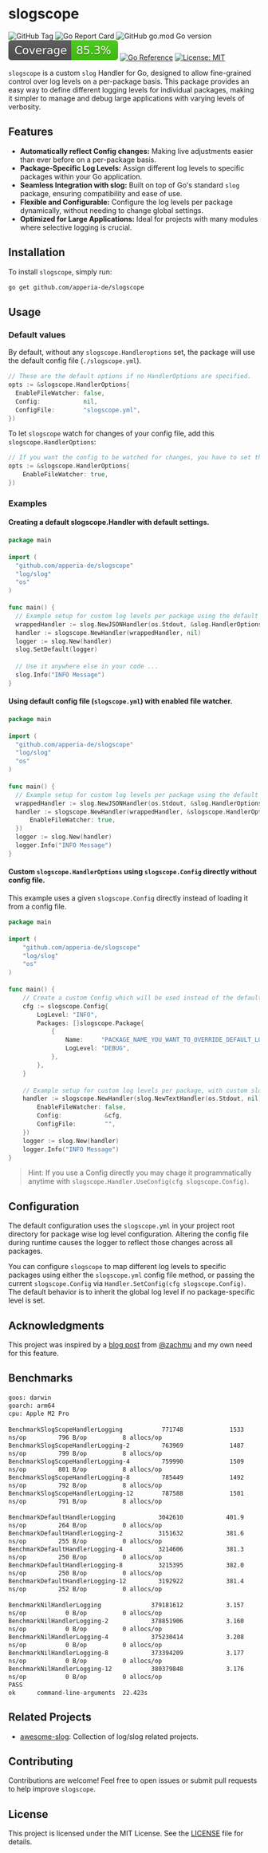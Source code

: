 # slogscope

![GitHub Tag](https://img.shields.io/github/v/tag/apperia-de/slogscope?label=Version)
![Go Report Card](https://goreportcard.com/badge/github.com/apperia-de/slogscope)
![GitHub go.mod Go version](https://img.shields.io/github/go-mod/go-version/apperia-de/slogscope?style=flat)
![Coverage](assets/coverage-badge.svg)
[![Go Reference](https://pkg.go.dev/badge/github.com/apperia-de/slogscope.svg)](https://pkg.go.dev/github.com/apperia-de/slogscope)
[![License: MIT](https://img.shields.io/badge/License-MIT-green.svg)](https://opensource.org/licenses/MIT)

`slogscope` is a custom `slog` Handler for Go, designed to allow fine-grained control over log levels on a per-package
basis. This package provides an easy way to define different logging levels for individual packages, making it simpler
to manage and debug large applications with varying levels of verbosity.

## Features

- **Automatically reflect Config changes:** Making live adjustments easier than ever before on a per-package basis.
- **Package-Specific Log Levels:** Assign different log levels to specific packages within your Go application.
- **Seamless Integration with slog:** Built on top of Go's standard `slog` package, ensuring compatibility and ease of
  use.
- **Flexible and Configurable:** Configure the log levels per package dynamically, without needing to change global
  settings.
- **Optimized for Large Applications:** Ideal for projects with many modules where selective logging is crucial.

## Installation

To install `slogscope`, simply run:

```bash
go get github.com/apperia-de/slogscope
```

## Usage

### Default values

By default, without any `slogscope.Handleroptions` set, the package will use the default config file (`./slogscope.yml`).
```go 
// These are the default options if no HandlerOptions are specified.
opts := &slogscope.HandlerOptions{
  EnableFileWatcher: false,
  Config:            nil,
  ConfigFile:        "slogscope.yml",
})
```

To let `slogscope` watch for changes of your config file, add this `slogscope.HandlerOptions`:
```go
// If you want the config to be watched for changes, you have to set the following option to true. 
opts := &slogscope.HandlerOptions{
    EnableFileWatcher: true,
})
```

### Examples

#### Creating a default slogscope.Handler with default settings. 

```go
package main

import (
  "github.com/apperia-de/slogscope"
  "log/slog"
  "os"
)

func main() {
  // Example setup for custom log levels per package using the default settings.
  wrappedHandler := slog.NewJSONHandler(os.Stdout, &slog.HandlerOptions{AddSource: true})
  handler := slogscope.NewHandler(wrappedHandler, nil)
  logger := slog.New(handler)
  slog.SetDefault(logger)

  // Use it anywhere else in your code ...  
  slog.Info("INFO Message")
}

```
#### Using default config file (`slogscope.yml`) with enabled file watcher.

```go
package main

import (
  "github.com/apperia-de/slogscope"
  "log/slog"
  "os"
)

func main() {
  // Example setup for custom log levels per package using the default settings.
  wrappedHandler := slog.NewJSONHandler(os.Stdout, &slog.HandlerOptions{AddSource: true})
  handler := slogscope.NewHandler(wrappedHandler, &slogscope.HandlerOptions{
	  EnableFileWatcher: true,
  })
  logger := slog.New(handler)
  logger.Info("INFO Message")
}

```

#### Custom `slogscope.HandlerOptions` using `slogscope.Config` directly without config file.

This example uses a given `slogscope.Config` directly instead of loading it from a config file.

```go
package main

import (
	"github.com/apperia-de/slogscope"
	"log/slog"
	"os"
)

func main() {
	// Create a custom Config which will be used instead of the default one provided by slogscope.HandlerOptions.ConfigFile.
	cfg := slogscope.Config{
		LogLevel: "INFO",
		Packages: []slogscope.Package{
			{
				Name:     "PACKAGE_NAME_YOU_WANT_TO_OVERRIDE_DEFAULT_LOG_LEVEL",
				LogLevel: "DEBUG",
			},
		},
	}

	// Example setup for custom log levels per package, with custom slogscope.HandlerOptions.
	handler := slogscope.NewHandler(slog.NewTextHandler(os.Stdout, nil), &slogscope.HandlerOptions{
		EnableFileWatcher: false,
		Config:            &cfg,
		ConfigFile:        "",
	})
	logger := slog.New(handler)
	logger.Info("INFO Message")
}

```
> Hint: If you use a Config directly you may chage it programmatically anytime with `slogscope.Handler.UseConfig(cfg slogscope.Config)`.


## Configuration

The default configuration uses the `slogscope.yml` in your project root directory for package wise log level
configuration.
Altering the config file during runtime causes the logger to reflect those changes across all packages.

You can configure `slogscope` to map different log levels to specific packages using either the `slogscope.yml` config
file method, or passing the current `slogscope.Config` via `Handler.SetConfig(cfg slogscope.Config)`. The default
behavior is to inherit the global log level if no package-specific level is set.

## Acknowledgments

This project was inspired by a [blog post](https://www.dolthub.com/blog/2024-09-13-package-scoped-logging-in-go-log4j/)
from [@zachmu](https://github.com/zachmu) and my own need for this feature.

## Benchmarks

```
goos: darwin
goarch: arm64
cpu: Apple M2 Pro

BenchmarkSlogScopeHandlerLogging       	   771748	          1533 ns/op	     796 B/op	       8 allocs/op
BenchmarkSlogScopeHandlerLogging-2     	   763969	          1487 ns/op	     799 B/op	       8 allocs/op
BenchmarkSlogScopeHandlerLogging-4     	   759990	          1509 ns/op	     801 B/op	       8 allocs/op
BenchmarkSlogScopeHandlerLogging-8     	   785449	          1492 ns/op	     792 B/op	       8 allocs/op
BenchmarkSlogScopeHandlerLogging-12    	   787588	          1501 ns/op	     791 B/op	       8 allocs/op

BenchmarkDefaultHandlerLogging         	  3042610	         401.9 ns/op	     264 B/op	       0 allocs/op
BenchmarkDefaultHandlerLogging-2       	  3151632	         381.6 ns/op	     255 B/op	       0 allocs/op
BenchmarkDefaultHandlerLogging-4       	  3214606	         381.3 ns/op	     250 B/op	       0 allocs/op
BenchmarkDefaultHandlerLogging-8       	  3215395	         382.0 ns/op	     250 B/op	       0 allocs/op
BenchmarkDefaultHandlerLogging-12      	  3192922	         381.4 ns/op	     252 B/op	       0 allocs/op

BenchmarkNilHandlerLogging             	379181612	         3.157 ns/op	       0 B/op	       0 allocs/op
BenchmarkNilHandlerLogging-2           	378851906	         3.160 ns/op	       0 B/op	       0 allocs/op
BenchmarkNilHandlerLogging-4           	375230414	         3.208 ns/op	       0 B/op	       0 allocs/op
BenchmarkNilHandlerLogging-8           	373394209	         3.177 ns/op	       0 B/op	       0 allocs/op
BenchmarkNilHandlerLogging-12          	380379848	         3.176 ns/op	       0 B/op	       0 allocs/op
PASS
ok  	command-line-arguments	22.423s
```


## Related Projects

- [awesome-slog](https://github.com/go-slog/awesome-slog): Collection of log/slog related projects.

## Contributing

Contributions are welcome! Feel free to open issues or submit pull requests to help improve `slogscope`.

## License

This project is licensed under the MIT License. See the [LICENSE](LICENSE.md) file for details.
